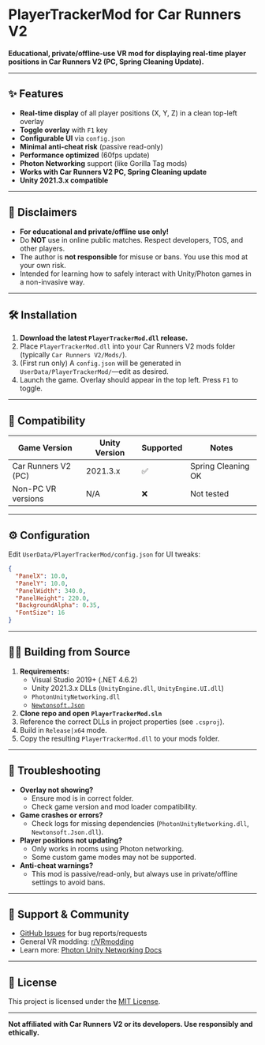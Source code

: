 # PlayerTrackerMod for Car Runners V2

**Educational, private/offline-use VR mod for displaying real-time player positions in Car Runners V2 (PC, Spring Cleaning Update).**

---

## ✨ Features

- **Real-time display** of all player positions (X, Y, Z) in a clean top-left overlay
- **Toggle overlay** with `F1` key
- **Configurable UI** via `config.json`
- **Minimal anti-cheat risk** (passive read-only)
- **Performance optimized** (60fps update)
- **Photon Networking** support (like Gorilla Tag mods)
- **Works with Car Runners V2 PC, Spring Cleaning update**
- **Unity 2021.3.x compatible**

---

## 🚨 Disclaimers

- **For educational and private/offline use only!**
- Do **NOT** use in online public matches. Respect developers, TOS, and other players.
- The author is **not responsible** for misuse or bans. You use this mod at your own risk.
- Intended for learning how to safely interact with Unity/Photon games in a non-invasive way.

---

## 🛠️ Installation

1. **Download the latest `PlayerTrackerMod.dll` release.**
2. Place `PlayerTrackerMod.dll` into your Car Runners V2 mods folder (typically `Car Runners V2/Mods/`).
3. (First run only) A `config.json` will be generated in `UserData/PlayerTrackerMod/`—edit as desired.
4. Launch the game. Overlay should appear in the top left. Press `F1` to toggle.

---

## 🧩 Compatibility

| Game Version          | Unity Version | Supported | Notes                 |
|---------------------- |--------------|-----------|-----------------------|
| Car Runners V2 (PC)   | 2021.3.x     | ✅        | Spring Cleaning OK    |
| Non-PC VR versions    | N/A          | ❌        | Not tested            |

---

## ⚙️ Configuration

Edit `UserData/PlayerTrackerMod/config.json` for UI tweaks:

```json
{
  "PanelX": 10.0,
  "PanelY": 10.0,
  "PanelWidth": 340.0,
  "PanelHeight": 220.0,
  "BackgroundAlpha": 0.35,
  "FontSize": 16
}
```

---

## 🧑‍💻 Building from Source

1. **Requirements:**
   - Visual Studio 2019+ (.NET 4.6.2)
   - Unity 2021.3.x DLLs (`UnityEngine.dll`, `UnityEngine.UI.dll`)
   - `PhotonUnityNetworking.dll`
   - [`Newtonsoft.Json`](https://www.newtonsoft.com/json)
2. **Clone repo and open `PlayerTrackerMod.sln`**
3. Reference the correct DLLs in project properties (see `.csproj`).
4. Build in `Release|x64` mode.
5. Copy the resulting `PlayerTrackerMod.dll` to your mods folder.

---

## 🐞 Troubleshooting

- **Overlay not showing?**
  - Ensure mod is in correct folder.
  - Check game version and mod loader compatibility.
- **Game crashes or errors?**
  - Check logs for missing dependencies (`PhotonUnityNetworking.dll`, `Newtonsoft.Json.dll`).
- **Player positions not updating?**
  - Only works in rooms using Photon networking.
  - Some custom game modes may not be supported.
- **Anti-cheat warnings?**
  - This mod is passive/read-only, but always use in private/offline settings to avoid bans.

---

## 🤝 Support & Community

- [GitHub Issues](https://github.com/loverman4825/PlayerTrackerMod/issues) for bug reports/requests
- General VR modding: [r/VRmodding](https://www.reddit.com/r/VRmodding/)
- Learn more: [Photon Unity Networking Docs](https://doc.photonengine.com/en-us/pun/v2)

---

## 📝 License

This project is licensed under the [MIT License](LICENSE).

---

**Not affiliated with Car Runners V2 or its developers. Use responsibly and ethically.**
